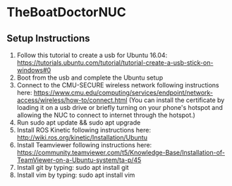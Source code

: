 # TheBoatDoctorNUC

## Setup Instructions
1.  Follow this tutorial to create a usb for Ubuntu 16.04: https://tutorials.ubuntu.com/tutorial/tutorial-create-a-usb-stick-on-windows#0
2.  Boot from the usb and complete the Ubuntu setup
3.  Connect to the CMU-SECURE wireless network following instructions here: https://www.cmu.edu/computing/services/endpoint/network-access/wireless/how-to/connect.html (You can install the certificate by loading it on a usb drive or briefly turning on your phone's hotspot and allowing the NUC to connect to internet through the hotspot.)
4.  Run sudo apt update && sudo apt upgrade
5.  Install ROS Kinetic following instructions here: http://wiki.ros.org/kinetic/Installation/Ubuntu
6.  Install Teamviewer following instructions here: https://community.teamviewer.com/t5/Knowledge-Base/Installation-of-TeamViewer-on-a-Ubuntu-system/ta-p/45
7.  Install git by typing: sudo apt install git
8.  Install vim by typing: sudo apt install vim 
